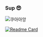 ### Sup 😎

<!--
**YONGBINY/YONGBINY** is a ✨ _special_ ✨ repository because its `README.md` (this file) appears on your GitHub profile.

Here are some ideas to get you started:

- 🔭 I’m currently working on ...
- 🌱 I’m currently learning ...
- 👯 I’m looking to collaborate on ...
- 🤔 I’m looking for help with ...
- 💬 Ask me about ...
- 📫 How to reach me: ...
- 😄 Pronouns: ...
- ⚡ Fun fact: ...
-->

![쿠아아앙](https://github-readme-stats.vercel.app/api?username=YONGBINY&show_icons=true&theme=radical)

[![Readme Card](https://github-readme-stats.vercel.app/api/pin/?username=YONGBINY&repo=github-readme-stats)](https://github.com/YONGBINY/github-readme-stats)
